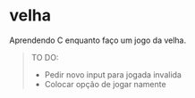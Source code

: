 # velha
Aprendendo C enquanto faço um jogo da velha.

> TO DO: 
> * Pedir novo input para jogada invalida
> * Colocar opção de jogar namente
